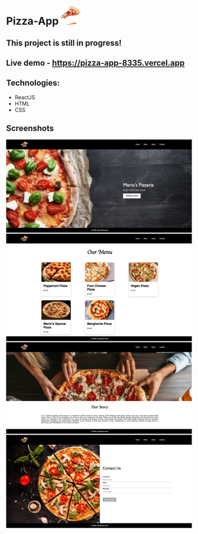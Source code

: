 # Pizza-App  <img src="../app/src/assets/pizzaLogo.png" width="50" height="50">

## This project is still in progress!

## Live demo - https://pizza-app-8335.vercel.app

## Technologies: 
- ReactJS
- HTML
- CSS

## Screenshots
![home](./src/assets/screenshots/home.png) 
![catalog](./src/assets/screenshots/menu.png)
![about](./src/assets/screenshots/about.png)
![contact](./src/assets/screenshots/contact.png)